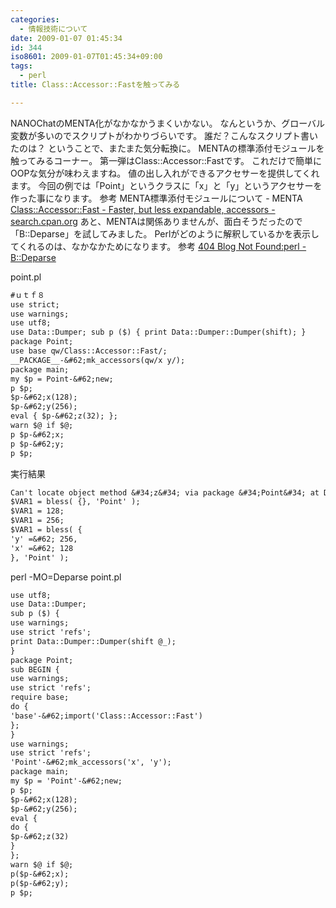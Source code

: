 ```yaml
---
categories:
  - 情報技術について
date: 2009-01-07 01:45:34
id: 344
iso8601: 2009-01-07T01:45:34+09:00
tags:
  - perl
title: Class::Accessor::Fastを触ってみる

---
```


<p>NANOChatのMENTA化がなかなかうまくいかない。
なんというか、グローバル変数が多いのでスクリプトがわかりづらいです。
誰だ？こんなスクリプト書いたのは？
ということで、またまた気分転換に。
MENTAの標準添付モジュールを触ってみるコーナー。
第一弾はClass::Accessor::Fastです。
これだけで簡単にOOPな気分が味わえますね。
値の出し入れができるアクセサーを提供してくれます。
今回の例では「Point」というクラスに「x」と「y」というアクセサーを作った事になります。
参考
MENTA標準添付モジュールについて - MENTA
<a href="http://search.cpan.org/dist/Class-Accessor/lib/Class/Accessor/Fast.pm">Class::Accessor::Fast - Faster, but less expandable, accessors - search.cpan.org</a>
あと、MENTAは関係ありませんが、面白そうだったので「B::Deparse」を試してみました。
Perlがどのように解釈しているかを表示してくれるのは、なかなかためになります。
参考
<a href="http://blog.livedoor.jp/dankogai/archives/50761629.html">404 Blog Not Found:perl - B::Deparse</a></p>

<p>
point.pl</p>

```default
#ｕｔｆ８
use strict;
use warnings;
use utf8;
use Data::Dumper; sub p ($) { print Data::Dumper::Dumper(shift); }
package Point;
use base qw/Class::Accessor::Fast/;
__PACKAGE__-&#62;mk_accessors(qw/x y/);
package main;
my $p = Point-&#62;new;
p $p;
$p-&#62;x(128);
$p-&#62;y(256);
eval { $p-&#62;z(32); };
warn $@ if $@;
p $p-&#62;x;
p $p-&#62;y;
p $p;
```

<p>実行結果</p>

```default
Can't locate object method &#34;z&#34; via package &#34;Point&#34; at D:\devel\test\point.pl line 18.
$VAR1 = bless( {}, 'Point' );
$VAR1 = 128;
$VAR1 = 256;
$VAR1 = bless( {
'y' =&#62; 256,
'x' =&#62; 128
}, 'Point' );
```

<p>perl -MO=Deparse point.pl</p>

```default
use utf8;
use Data::Dumper;
sub p ($) {
use warnings;
use strict 'refs';
print Data::Dumper::Dumper(shift @_);
}
package Point;
sub BEGIN {
use warnings;
use strict 'refs';
require base;
do {
'base'-&#62;import('Class::Accessor::Fast')
};
}
use warnings;
use strict 'refs';
'Point'-&#62;mk_accessors('x', 'y');
package main;
my $p = 'Point'-&#62;new;
p $p;
$p-&#62;x(128);
$p-&#62;y(256);
eval {
do {
$p-&#62;z(32)
}
};
warn $@ if $@;
p($p-&#62;x);
p($p-&#62;y);
p $p;
```
    	